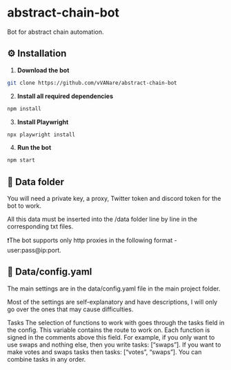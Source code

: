 # abstract-chain-bot
Bot for abstract chain automation.

## ⚙️ Installation
1. **Download the bot**
```sh
git clone https://github.com/vVANare/abstract-chain-bot
```

2. **Install all required dependencies**
```sh
npm install
```

3. **Install Playwright**
```sh
npx playwright install
```

4. **Run the bot**
```sh
npm start
```

## 📁 Data folder
You will need a private key, a proxy, Twitter token and discord token for the bot to work.

All this data must be inserted into the /data  folder line by line in the corresponding txt files.

❗The bot supports only http proxies in the following format - user:pass@ip:port.

## 📝 Data/config.yaml
The main settings are in the data/config.yaml file in the main project folder.

Most of the settings are self-explanatory and have descriptions, I will only go over the ones that may cause difficulties.

Tasks
The selection of functions to work with goes through the tasks field in the config. This variable contains the route to work on. Each function is signed in the comments above this field. For example, if you only want to use swaps and nothing else, then you write tasks: [“swaps”]. If you want to make votes and swaps tasks then tasks: [“votes”, “swaps”]. You can combine tasks in any order.
